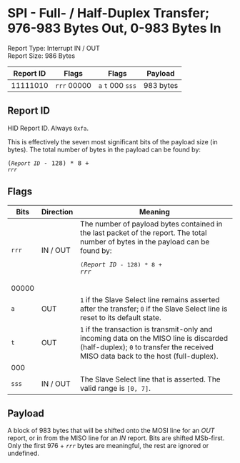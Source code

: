 
# SPI - Full- / Half-Duplex Transfer; 976-983 Bytes Out, 0-983 Bytes In
Report Type: Interrupt IN / OUT<br />
Report Size: 986 Bytes

| Report ID | Flags | Flags | Payload |
|-----------|-------|-------|---------|
| 11111010 | `rrr`&nbsp;00000 | `a`&nbsp;`t`&nbsp;000&nbsp;`sss` | 983 bytes |

## Report ID
HID Report ID.  Always `0xfa`.

This is effectively the seven most significant bits of the payload size (in bytes).  The total number of bytes in the payload can be found by: <pre>(*`Report ID`* - 128) * 8 + *`rrr`*</pre>

## Flags
| Bits  | Direction | Meaning |
|-------|-----------|---------|
| `rrr` | IN / OUT  | The number of payload bytes contained in the last packet of the report.  The total number of bytes in the payload can be found by: <pre>(*`Report ID`* - 128) * 8 + *`rrr`*</pre> |
| 00000 |          |                                                                       |
| `a`   | OUT      | `1` if the Slave Select line remains asserted after the transfer; `0` if the Slave Select line is reset to its default state. |
| `t`   | OUT      | `1` if the transaction is transmit-only and incoming data on the MISO line is discarded (half-duplex); `0` to transfer the received MISO data back to the host (full-duplex). |
| 000   |          |                                                                       |
| `sss` | IN / OUT | The Slave Select line that is asserted.  The valid range is `[0, 7]`. |

## Payload
A block of 983 bytes that will be shifted onto the MOSI line for an *OUT* report, or in from the MISO line for an *IN* report.  Bits are shifted MSb-first.  Only the first 976 + *`rrr`* bytes are meaningful, the rest are ignored or undefined.
